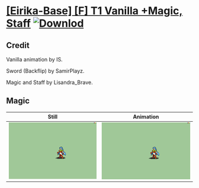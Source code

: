 # [\[Eirika-Base\] \[F\] T1 Vanilla +Magic, Staff](./) [![Downlod](https://img.shields.io/badge/Download--red?style=social&logo=github)](https://minhaskamal.github.io/DownGit/#/home?url=https://github.com/Klokinator/FE-Repo/tree/main/Battle%20Animations%2FLords%20-%20FE8%20Types%2F%5BEirika-Base%5D%20%5BF%5D%20T1%20Vanilla%20%2BMagic%2C%20Staff%2F6.%20Magic)

## Credit

Vanilla animation by IS.

Sword (Backflip) by SamirPlayz.

Magic and Staff by Lisandra_Brave.

## Magic

| Still | Animation |
| :---: | :-------: |
| ![Magic still](./Magic_000.png) | ![Magic animation](./Magic.gif) |

